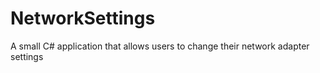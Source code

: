 # NetworkSettings
A small C# application that allows users to change their network adapter settings
